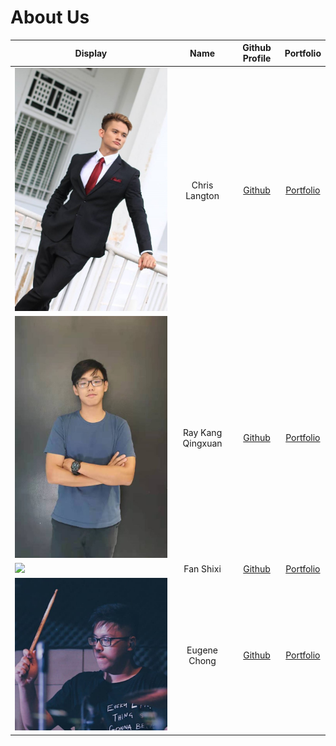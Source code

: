 # About Us

Display | Name | Github Profile | Portfolio 
--------|:----:|:--------------:|:---------:
![](teamMembers/formal_chris.JPG) | Chris Langton | [Github](https://github.com/ChrisLangton) | [Portfolio](team/ChrisLangton.md)
![](teamMembers/rae.png) | Ray Kang Qingxuan | [Github](https://github.com/Rrraaaeee) | [Portfolio](team/Rrraaaeee.md)
![](teamMembers/shixi_mugshot.png) | Fan Shixi | [Github](https://github.com/fansxx) | [Portfolio](team/fansxx.md)
![](teamMembers/EugeneChong.jpg) | Eugene Chong | [Github](https://github.com/theeugenechong) | [Portfolio](team/theeugenechong.md)

